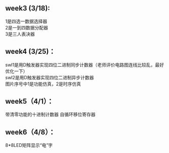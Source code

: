 ## week3 (3/18):
1是四选一数据选择器  
2是一到四数据分配器  
3是三人表决器  

## week4 (3/25)：
swl1是用D触发器实现四位二进制同步计数器（老师评价电路图连线比较乱，最好优化一下）  
swl2是用D触发器实现四位二进制异步计数器  
图片序号中1是功能仿真，2是时序仿真  

## week5（4/1）：
带清零功能的十进制计数器 
自循环移位寄存器 

## week6（4/8）：
8*8LED矩阵显示“电”字 
